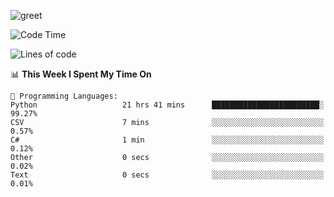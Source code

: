 ![greet](https://user-images.githubusercontent.com/44234583/146624354-9d461392-3676-4e7a-b12f-debc7319f53b.gif)

<!--START_SECTION:waka-->
![Code Time](http://img.shields.io/badge/Code%20Time-0%20secs-blue)

![Lines of code](https://img.shields.io/badge/From%20Hello%20World%20I%27ve%20Written--195%20Thousand%20lines%20of%20code-blue)

📊 **This Week I Spent My Time On** 

```text
💬 Programming Languages: 
Python                   21 hrs 41 mins      ████████████████████████░   99.27% 
CSV                      7 mins              ░░░░░░░░░░░░░░░░░░░░░░░░░   0.57% 
C#                       1 min               ░░░░░░░░░░░░░░░░░░░░░░░░░   0.12% 
Other                    0 secs              ░░░░░░░░░░░░░░░░░░░░░░░░░   0.02% 
Text                     0 secs              ░░░░░░░░░░░░░░░░░░░░░░░░░   0.01%

```


<!--END_SECTION:waka-->
